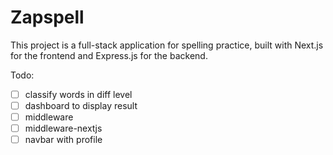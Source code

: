 # Zapspell 
This project is a full-stack application for spelling practice, built with Next.js for the frontend and Express.js for the backend.

Todo: 
- [ ] classify words in diff level
- [ ] dashboard to display result
- [ ]  middleware
- [ ]  middleware-nextjs
- [ ] navbar with profile
